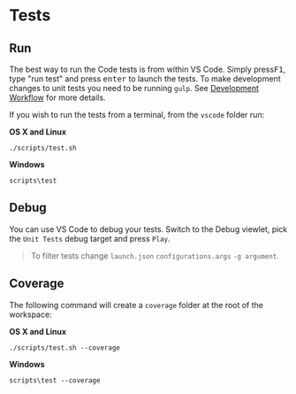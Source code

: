 # Tests

## Run

The best way to run the Code tests is from within VS Code. Simply press<kbd>F1</kbd>, type "run test" and press <kbd>enter</kbd> to launch the tests. To make development changes to unit tests you need to be running `gulp`. See [Development Workflow](https://github.com/Microsoft/vscode/wiki/How-to-Contribute#incremental-build) for more details.

If you wish to run the tests from a terminal, from the `vscode` folder run:

**OS X and Linux**

	./scripts/test.sh

**Windows**

	scripts\test

## Debug

You can use VS Code to debug your tests. Switch to the Debug viewlet, pick the `Unit Tests` debug target and press `Play`.

> To filter tests change `launch.json` `configurations.args` `-g argument`.

## Coverage

The following command will create a `coverage` folder at the root of the workspace:

**OS X and Linux**

	./scripts/test.sh --coverage

**Windows**

	scripts\test --coverage
